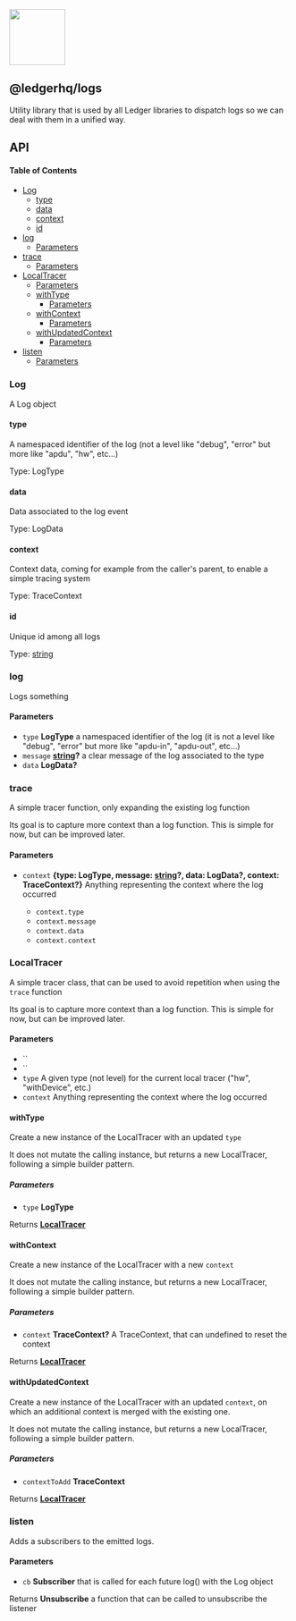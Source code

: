 <img src="https://user-images.githubusercontent.com/4631227/191834116-59cf590e-25cc-4956-ae5c-812ea464f324.png" height="100" />

## @ledgerhq/logs

Utility library that is used by all Ledger libraries to dispatch logs so we can deal with them in a unified way.

## API

<!-- Generated by documentation.js. Update this documentation by updating the source code. -->

#### Table of Contents

*   [Log](#log)
    *   [type](#type)
    *   [data](#data)
    *   [context](#context)
    *   [id](#id)
*   [log](#log-1)
    *   [Parameters](#parameters)
*   [trace](#trace)
    *   [Parameters](#parameters-1)
*   [LocalTracer](#localtracer)
    *   [Parameters](#parameters-2)
    *   [withType](#withtype)
        *   [Parameters](#parameters-3)
    *   [withContext](#withcontext)
        *   [Parameters](#parameters-4)
    *   [withUpdatedContext](#withupdatedcontext)
        *   [Parameters](#parameters-5)
*   [listen](#listen)
    *   [Parameters](#parameters-6)

### Log

A Log object

#### type

A namespaced identifier of the log (not a level like "debug", "error" but more like "apdu", "hw", etc...)

Type: LogType

#### data

Data associated to the log event

Type: LogData

#### context

Context data, coming for example from the caller's parent, to enable a simple tracing system

Type: TraceContext

#### id

Unique id among all logs

Type: [string](https://developer.mozilla.org/docs/Web/JavaScript/Reference/Global_Objects/String)

### log

Logs something

#### Parameters

*   `type` **LogType** a namespaced identifier of the log (it is not a level like "debug", "error" but more like "apdu-in", "apdu-out", etc...)
*   `message` **[string](https://developer.mozilla.org/docs/Web/JavaScript/Reference/Global_Objects/String)?** a clear message of the log associated to the type
*   `data` **LogData?**&#x20;

### trace

A simple tracer function, only expanding the existing log function

Its goal is to capture more context than a log function.
This is simple for now, but can be improved later.

#### Parameters

*   `context` **{type: LogType, message: [string](https://developer.mozilla.org/docs/Web/JavaScript/Reference/Global_Objects/String)?, data: LogData?, context: TraceContext?}** Anything representing the context where the log occurred

    *   `context.type` &#x20;
    *   `context.message` &#x20;
    *   `context.data` &#x20;
    *   `context.context` &#x20;

### LocalTracer

A simple tracer class, that can be used to avoid repetition when using the `trace` function

Its goal is to capture more context than a log function.
This is simple for now, but can be improved later.

#### Parameters

*   `` &#x20;
*   `` &#x20;
*   `type`  A given type (not level) for the current local tracer ("hw", "withDevice", etc.)
*   `context`  Anything representing the context where the log occurred

#### withType

Create a new instance of the LocalTracer with an updated `type`

It does not mutate the calling instance, but returns a new LocalTracer,
following a simple builder pattern.

##### Parameters

*   `type` **LogType**&#x20;

Returns **[LocalTracer](#localtracer)**&#x20;

#### withContext

Create a new instance of the LocalTracer with a new `context`

It does not mutate the calling instance, but returns a new LocalTracer,
following a simple builder pattern.

##### Parameters

*   `context` **TraceContext?** A TraceContext, that can undefined to reset the context

Returns **[LocalTracer](#localtracer)**&#x20;

#### withUpdatedContext

Create a new instance of the LocalTracer with an updated `context`,
on which an additional context is merged with the existing one.

It does not mutate the calling instance, but returns a new LocalTracer,
following a simple builder pattern.

##### Parameters

*   `contextToAdd` **TraceContext**&#x20;

Returns **[LocalTracer](#localtracer)**&#x20;

### listen

Adds a subscribers to the emitted logs.

#### Parameters

*   `cb` **Subscriber** that is called for each future log() with the Log object

Returns **Unsubscribe** a function that can be called to unsubscribe the listener
